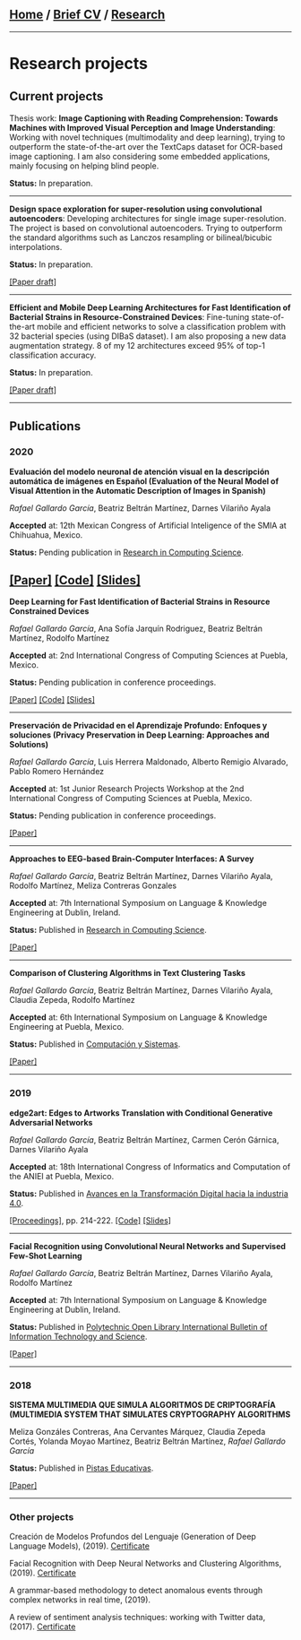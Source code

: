 ## [Home](/index) / [Brief CV](/cv) / [Research](/research)
---

# Research projects

## Current projects
Thesis work: **Image Captioning with Reading Comprehension: Towards Machines with Improved Visual Perception and Image Understanding**: Working with novel techniques (multimodality and deep learning), trying to outperform the state-of-the-art over the TextCaps dataset for OCR-based image captioning. I am also considering some embedded applications, mainly focusing on helping blind people.

**Status:** In preparation.

---

**Design space exploration for super-resolution using convolutional autoencoders**: Developing architectures for single image super-resolution. The project is based on convolutional autoencoders. Trying to outperform the standard algorithms such as Lanczos resampling or bilineal/bicubic interpolations.

**Status:** In preparation.

[[Paper draft]](assets/docs/DRAFT_caeSR.pdf)

---

**Efficient and Mobile Deep Learning Architectures for Fast Identification of Bacterial Strains in Resource-Constrained Devices**: Fine-tuning state-of-the-art mobile and efficient networks to solve a classification problem with 32 bacterial species (using DIBaS dataset). I am also proposing a new data augmentation strategy. 8 of my 12 architectures exceed 95% of top-1 classification accuracy.

**Status:** In preparation.

[[Paper draft]](assets/docs/DRAFT_EffMobDIBaS.pdf)

---

## Publications

### 2020
**Evaluación del modelo neuronal de atención visual en la descripción automática de imágenes en Español (Evaluation of the Neural Model of Visual Attention in the Automatic Description of Images in Spanish)**

*Rafael Gallardo García*, Beatriz Beltrán Martínez, Darnes Vilariño Ayala

**Accepted** at: 12th Mexican Congress of Artificial Inteligence of the SMIA at Chihuahua, Mexico.

**Status:** Pending publication in [Research in Computing Science](https://www.rcs.cic.ipn.mx/).

[[Paper]]() [[Code]](https://github.com/gallardorafael/ShowAttendTell_Flickr8k_Spanish) [[Slides]](assets/docs/comia2020_slides.pdf)
---

**Deep Learning for Fast Identification of Bacterial Strains in Resource Constrained Devices**

*Rafael Gallardo García*, Ana Sofía Jarquín Rodriguez, Beatriz Beltrán Martínez, Rodolfo Martínez

**Accepted** at: 2nd International Congress of Computing Sciences at Puebla, Mexico.

**Status:** Pending publication in conference proceedings.

[[Paper]](assets/docs/paper12_revisado_latex.pdf) [[Code]](https://github.com/gallardorafael/bacterialidentification) [[Slides]](assets/docs/conacic2020_slides.pdf)

---

**Preservación de Privacidad en el Aprendizaje Profundo: Enfoques y soluciones (Privacy Preservation in Deep Learning: Approaches and Solutions)**

*Rafael Gallardo García*, Luis Herrera Maldonado, Alberto Remigio Alvarado, Pablo Romero Hernández

**Accepted** at: 1st Junior Research Projects Workshop at the 2nd International Congress of Computing Sciences at Puebla, Mexico.

**Status:** Pending publication in conference proceedings.

[[Paper]](assets/docs/PrivacyPreseervingDL.pdf)

---

**Approaches to EEG-based Brain-Computer Interfaces: A Survey**

*Rafael Gallardo García*, Beatriz Beltrán Martínez, Darnes Vilariño Ayala, Rodolfo Martínez, Meliza Contreras Gonzales

**Accepted** at: 7th International Symposium on Language & Knowledge Engineering at Dublin, Ireland.

**Status:** Published in [Research in Computing Science](https://www.rcs.cic.ipn.mx/).

[[Paper]](https://www.rcs.cic.ipn.mx/2020_149_4/Approaches%20to%20EEG-based%20Brain-Computer%20Interfaces_%20A%20Survey.pdf)

---

**Comparison of Clustering Algorithms in Text Clustering Tasks**

*Rafael Gallardo García*, Beatriz Beltrán Martínez, Darnes Vilariño Ayala, Claudia Zepeda, Rodolfo Martínez

**Accepted** at: 6th International Symposium on Language & Knowledge Engineering at Puebla, Mexico.

**Status:** Published in [Computación y Sistemas](https://www.cys.cic.ipn.mx/ojs/index.php/CyS).

[[Paper]](https://cys.cic.ipn.mx/ojs/index.php/CyS/article/view/3369)

---

### 2019
**edge2art: Edges to Artworks Translation with Conditional Generative Adversarial Networks**

*Rafael Gallardo García*, Beatriz Beltrán Martínez, Carmen Cerón Gárnica, Darnes Vilariño Ayala

**Accepted** at: 18th International Congress of Informatics and Computation of the ANIEI at Puebla, Mexico.

**Status:** Published in [Avances en la Transformación Digital hacia la industria 4.0](http://www.aniei.org.mx/Archivos/Memorias/Libro_Electronico_CNCIIC2019.pdf).

[[Proceedings]](http://www.aniei.org.mx/Archivos/Memorias/Libro_Electronico_CNCIIC2019.pdf), pp. 214-222. [[Code]](https://github.com/gallardorafael/edge2art) [[Slides]](aniei2019_slides.pdf)

---

**Facial Recognition using Convolutional Neural Networks and Supervised Few-Shot Learning**

*Rafael Gallardo García*, Beatriz Beltrán Martínez, Darnes Vilariño Ayala, Rodolfo Martínez

**Accepted** at: 7th International Symposium on Language & Knowledge Engineering at Dublin, Ireland.

**Status:** Published in [Polytechnic Open Library International Bulletin of Information Technology and Science](https://www.polibits.gelbukh.com/).

[[Paper]](https://www.cys.cic.ipn.mx/ojs/index.php/polibits/article/view/3859/3142)

---

### 2018
**SISTEMA MULTIMEDIA QUE SIMULA ALGORITMOS DE CRIPTOGRAFÍA (MULTIMEDIA SYSTEM THAT SIMULATES CRYPTOGRAPHY ALGORITHMS**

Meliza Gonzáles Contreras, Ana Cervantes Márquez, Claudia Zepeda Cortés, Yolanda Moyao Martínez, Beatriz Beltrán Martínez, *Rafael Gallardo García*

**Status:** Published in [Pistas Educativas](http://www.itc.mx/ojs/index.php/pistas/index).

[[Paper]](http://www.itc.mx/ojs/index.php/pistas/article/view/1668)

---

### Other projects
Creación de Modelos Profundos del Lenguaje (Generation of Deep Language Models), (2019). [Certificate](assets/docs/HaciendoCienciaO2019.pdf)

Facial Recognition with Deep Neural Networks and Clustering Algorithms, (2019). [Certificate](assets/docs/HacienciCienciaP2019.pdf)

A grammar-based methodology to detect anomalous events through complex networks in real time, (2019).

A review of sentiment analysis techniques: working with Twitter data, (2017). [Certificate](assets/docs/HaciendoCienciaO2018.pdf)
